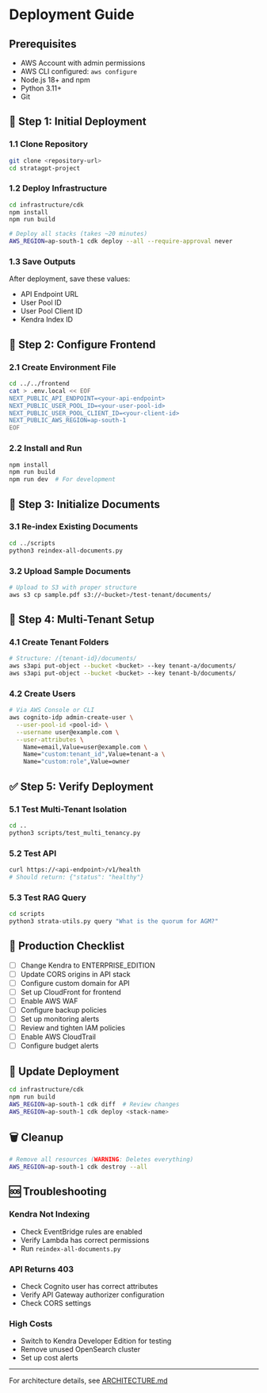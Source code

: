 # Deployment Guide

## Prerequisites

- AWS Account with admin permissions
- AWS CLI configured: `aws configure`
- Node.js 18+ and npm
- Python 3.11+
- Git

## 🚀 Step 1: Initial Deployment

### 1.1 Clone Repository
```bash
git clone <repository-url>
cd stratagpt-project
```

### 1.2 Deploy Infrastructure
```bash
cd infrastructure/cdk
npm install
npm run build

# Deploy all stacks (takes ~20 minutes)
AWS_REGION=ap-south-1 cdk deploy --all --require-approval never
```

### 1.3 Save Outputs
After deployment, save these values:
- API Endpoint URL
- User Pool ID  
- User Pool Client ID
- Kendra Index ID

## 🔧 Step 2: Configure Frontend

### 2.1 Create Environment File
```bash
cd ../../frontend
cat > .env.local << EOF
NEXT_PUBLIC_API_ENDPOINT=<your-api-endpoint>
NEXT_PUBLIC_USER_POOL_ID=<your-user-pool-id>
NEXT_PUBLIC_USER_POOL_CLIENT_ID=<your-client-id>
NEXT_PUBLIC_AWS_REGION=ap-south-1
EOF
```

### 2.2 Install and Run
```bash
npm install
npm run build
npm run dev  # For development
```

## 📄 Step 3: Initialize Documents

### 3.1 Re-index Existing Documents
```bash
cd ../scripts
python3 reindex-all-documents.py
```

### 3.2 Upload Sample Documents
```bash
# Upload to S3 with proper structure
aws s3 cp sample.pdf s3://<bucket>/test-tenant/documents/
```

## 👥 Step 4: Multi-Tenant Setup

### 4.1 Create Tenant Folders
```bash
# Structure: /{tenant-id}/documents/
aws s3api put-object --bucket <bucket> --key tenant-a/documents/
aws s3api put-object --bucket <bucket> --key tenant-b/documents/
```

### 4.2 Create Users
```bash
# Via AWS Console or CLI
aws cognito-idp admin-create-user \
  --user-pool-id <pool-id> \
  --username user@example.com \
  --user-attributes \
    Name=email,Value=user@example.com \
    Name="custom:tenant_id",Value=tenant-a \
    Name="custom:role",Value=owner
```

## ✅ Step 5: Verify Deployment

### 5.1 Test Multi-Tenant Isolation
```bash
cd ..
python3 scripts/test_multi_tenancy.py
```

### 5.2 Test API
```bash
curl https://<api-endpoint>/v1/health
# Should return: {"status": "healthy"}
```

### 5.3 Test RAG Query
```bash
cd scripts
python3 strata-utils.py query "What is the quorum for AGM?"
```

## 🚨 Production Checklist

- [ ] Change Kendra to ENTERPRISE_EDITION
- [ ] Update CORS origins in API stack
- [ ] Configure custom domain for API
- [ ] Set up CloudFront for frontend
- [ ] Enable AWS WAF
- [ ] Configure backup policies
- [ ] Set up monitoring alerts
- [ ] Review and tighten IAM policies
- [ ] Enable AWS CloudTrail
- [ ] Configure budget alerts

## 🔄 Update Deployment

```bash
cd infrastructure/cdk
npm run build
AWS_REGION=ap-south-1 cdk diff  # Review changes
AWS_REGION=ap-south-1 cdk deploy <stack-name>
```

## 🗑️ Cleanup

```bash
# Remove all resources (WARNING: Deletes everything)
AWS_REGION=ap-south-1 cdk destroy --all
```

## 🆘 Troubleshooting

### Kendra Not Indexing
- Check EventBridge rules are enabled
- Verify Lambda has correct permissions
- Run `reindex-all-documents.py`

### API Returns 403
- Check Cognito user has correct attributes
- Verify API Gateway authorizer configuration
- Check CORS settings

### High Costs
- Switch to Kendra Developer Edition for testing
- Remove unused OpenSearch cluster
- Set up cost alerts

---
For architecture details, see [ARCHITECTURE.md](./ARCHITECTURE.md)